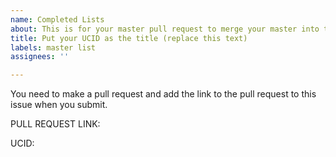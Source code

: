 ```yaml
---
name: Completed Lists
about: This is for your master pull request to merge your master into this repo.
title: Put your UCID as the title (replace this text)
labels: master list
assignees: ''

---
```


You need to make a pull request and add the link to the pull request to this issue when you submit.  

PULL REQUEST LINK:

UCID:
